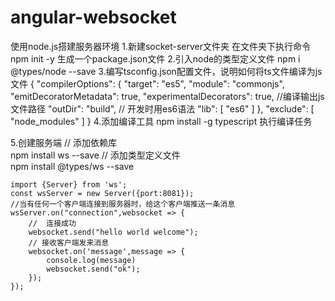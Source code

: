 # angular-websocket
使用node.js搭建服务器环境
1.新建socket-server文件夹
  在文件夹下执行命令 npm init -y
  生成一个package.json文件
2.引入node的类型定义文件
  npm i @types/node --save
3.编写tsconfig.json配置文件，说明如何将ts文件编译为js文件
  {
      "compilerOptions": {
          "target": "es5",
          "module": "commonjs",
          "emitDecoratorMetadata": true,
          "experimentalDecorators": true,
          //编译输出js文件路径
          "outDir": "build",
          //  开发时用es6语法
          "lib": [
              "es6"
          ]
      },
      "exclude": [
          "node_modules"
      ]
  }
  4.添加编译工具
    npm install -g typescript
    执行编译任务
    
  5.创建服务端
    // 添加依赖库   
    npm install ws --save
    // 添加类型定义文件  
    npm install @types/ws --save
    
    import {Server} from 'ws';
    const wsServer = new Server({port:8081});
    //当有任何一个客户端连接到服务器时，给这个客户端推送一条消息
    wsServer.on("connection",websocket => {
        //  连接成功
        websocket.send("hello world welcome");
        // 接收客户端发来消息
        websocket.on('message',message => {
            console.log(message)
            websocket.send("ok");
        });    
    });
    
  
    
    
    
    
    
  
 
  
